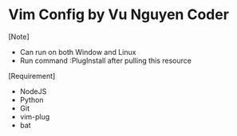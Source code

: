 # Vim Config by Vu Nguyen Coder

[Note]
- Can run on both Window and Linux
- Run command :PlugInstall after pulling this resource

[Requirement]
- NodeJS
- Python
- Git
- vim-plug
- bat
